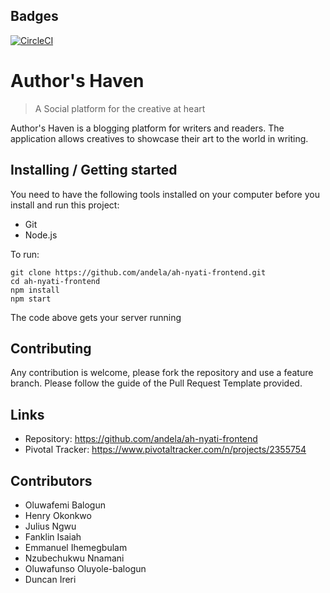 
## Badges

[![CircleCI](https://circleci.com/gh/andela/ah-nyati-frontend.svg?style=svg)](https://circleci.com/gh/andela/ah-nyati-frontend)

# Author's Haven
> A Social platform for the creative at heart

Author's Haven is a blogging platform for writers and readers. The application allows creatives to showcase their art to the world in writing.

## Installing / Getting started

You need to have the following tools installed on your computer before you install and run this project:
- Git
- Node.js

To run:

```shell
git clone https://github.com/andela/ah-nyati-frontend.git
cd ah-nyati-frontend
npm install
npm start
```

The code above gets your server running

## Contributing

Any contribution is welcome, please fork the repository and use a feature
branch. Please follow the guide of the Pull Request Template provided.

## Links

- Repository: https://github.com/andela/ah-nyati-frontend
- Pivotal Tracker: https://www.pivotaltracker.com/n/projects/2355754

## Contributors

- Oluwafemi Balogun
- Henry Okonkwo
- Julius Ngwu
- Fanklin Isaiah
- Emmanuel Ihemegbulam
- Nzubechukwu Nnamani
- Oluwafunso Oluyole-balogun
- Duncan Ireri
